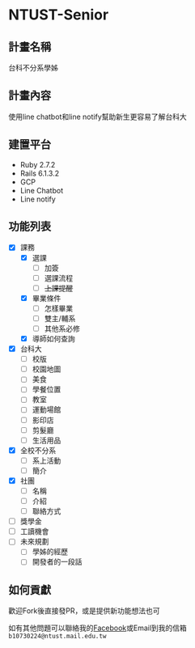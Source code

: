 # NTUST-Senior
## 計畫名稱
台科不分系學姊
## 計畫內容
使用line chatbot和line notify幫助新生更容易了解台科大
## 建置平台
- Ruby 2.7.2
- Rails 6.1.3.2
- GCP
- Line Chatbot
- Line notify
## 功能列表

- [x] 課務
    - [x] 選課
        - [ ] 加簽
        - [ ] 選課流程
        - [ ] ~~上課提醒~~
    - [x] 畢業條件
        - [ ] 怎樣畢業
        - [ ] 雙主/輔系
        - [ ] 其他系必修
    - [x] 導師如何查詢
- [x] 台科大
    - [ ] 校版
    - [ ] 校園地圖
    - [ ] 美食
    - [ ] 學餐位置
    - [ ] 教室
    - [ ] 運動場館
    - [ ] 影印店
    - [ ] 剪髮廳
    - [ ] 生活用品
- [x] 全校不分系
    - [ ] 系上活動
    - [ ] 簡介
- [x] 社團
    - [ ] 名稱
    - [ ] 介紹
    - [ ] 聯絡方式
- [ ] 獎學金
- [ ] 工讀機會
- [ ] 未來規劃
    - [ ] 學姊的經歷
    - [ ] 開發者的一段話

## 如何貢獻
歡迎Fork後直接發PR，或是提供新功能想法也可

如有其他問題可以聯絡我的[Facebook](https://www.facebook.com/profile.php?id=100006651004776)或Email到我的信箱`b10730224@ntust.mail.edu.tw`
  
  
